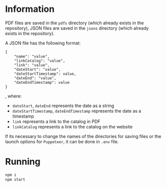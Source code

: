 # Information
PDF files are saved in the ```pdfs``` directory (which already exists in the repository), JSON files are saved in the ```jsons``` directory (which already exists in the repository).

A JSON file has the following format:
```
{
    "name": "value",
    "linkCatalog": "value",
    "link": "value",
    "dateStart": "value",
    "dateStartTimestamp": value,
    "dateEnd": "value",
    "dateEndTimestamp": value
}
```
, where:
* ```dateStart```, ```dateEnd``` represents the date as a string
* ```dateStartTimestamp```, ```dateEndTimestamp``` represents the date as a timestamp
* ```link``` represents a link to the catalog in PDF
* ```linkCatalog``` represents a link to the catalog on the website

If its necessary to change the names of the directories for saving files or the launch options for ```Puppeteer```, it can be done in ```.env``` file.

# Running
```bash
npm i
npm start
```
